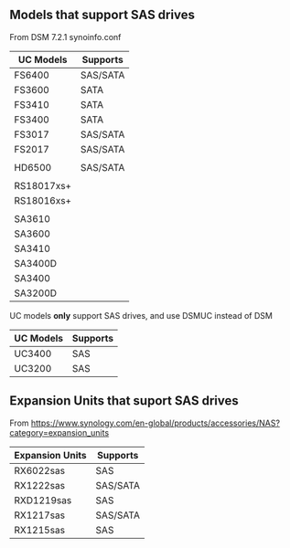 ## Models that support SAS drives

From DSM 7.2.1 synoinfo.conf

UC Models | Supports |
-- | -- |
FS6400  | SAS/SATA |
FS3600  | SATA |
FS3410  | SATA |
FS3400  | SATA |
FS3017  | SAS/SATA |
FS2017  | SAS/SATA |
|  |  |
HD6500  | SAS/SATA |
|  |  |
RS18017xs+ |  |
RS18016xs+ |  |
|  |  |
SA3610   |  |
SA3600   |  |
SA3410   |  |
SA3400D  |  |
SA3400   |  |
SA3200D  |  |

UC models **only** support SAS drives, and use DSMUC instead of DSM

UC Models | Supports |
-- | -- |
UC3400  | SAS |
UC3200  | SAS |

## Expansion Units that suport SAS drives

From https://www.synology.com/en-global/products/accessories/NAS?category=expansion_units

Expansion Units | Supports |
-- | -- |
RX6022sas  | SAS |
RX1222sas  | SAS/SATA |
RXD1219sas | SAS |
RX1217sas  | SAS/SATA |
RX1215sas  | SAS |
